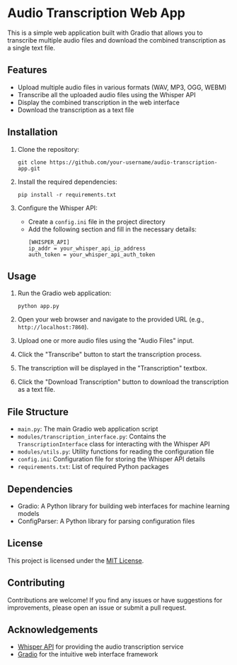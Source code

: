 # Audio Transcription Web App

This is a simple web application built with Gradio that allows you to transcribe multiple audio files and download the combined transcription as a single text file.

## Features

- Upload multiple audio files in various formats (WAV, MP3, OGG, WEBM)
- Transcribe all the uploaded audio files using the Whisper API
- Display the combined transcription in the web interface
- Download the transcription as a text file

## Installation

1. Clone the repository:
   ```
   git clone https://github.com/your-username/audio-transcription-app.git
   ```

2. Install the required dependencies:
   ```
   pip install -r requirements.txt
   ```

3. Configure the Whisper API:
   - Create a `config.ini` file in the project directory
   - Add the following section and fill in the necessary details:
     ```
     [WHISPER_API]
     ip_addr = your_whisper_api_ip_address
     auth_token = your_whisper_api_auth_token
     ```

## Usage

1. Run the Gradio web application:
   ```
   python app.py
   ```

2. Open your web browser and navigate to the provided URL (e.g., `http://localhost:7860`).

3. Upload one or more audio files using the "Audio Files" input.

4. Click the "Transcribe" button to start the transcription process.

5. The transcription will be displayed in the "Transcription" textbox.

6. Click the "Download Transcription" button to download the transcription as a text file.

## File Structure

- `main.py`: The main Gradio web application script
- `modules/transcription_interface.py`: Contains the `TranscriptionInterface` class for interacting with the Whisper API
- `modules/utils.py`: Utility functions for reading the configuration file
- `config.ini`: Configuration file for storing the Whisper API details
- `requirements.txt`: List of required Python packages

## Dependencies

- Gradio: A Python library for building web interfaces for machine learning models
- ConfigParser: A Python library for parsing configuration files

## License

This project is licensed under the [MIT License](LICENSE).

## Contributing

Contributions are welcome! If you find any issues or have suggestions for improvements, please open an issue or submit a pull request.

## Acknowledgements

- [Whisper API](https://whisper.com/) for providing the audio transcription service
- [Gradio](https://gradio.app/) for the intuitive web interface framework